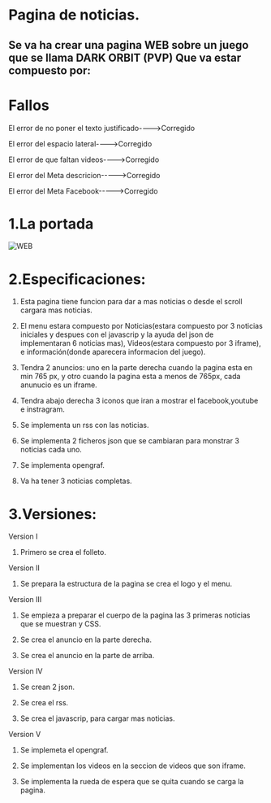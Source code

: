 # Pagina de noticias.
Se va ha crear una pagina WEB sobre un juego que se llama DARK ORBIT (PVP)
Que va estar compuesto por:
----------------------------------------------------------------------------------------------------------------------------------------

# Fallos
El error de no poner el texto justificado---->Corregido

El error del espacio lateral---->Corregido

El error de que faltan videos---->Corregido

El error del Meta descricion----->Corregido

El error del Meta Facebook----->Corregido

# 1.La portada 

![WEB](https://rawgit.com/SrCarlangas1/pagina-dark-orbit/master/img/adios.jpg)

# 2.Especificaciones:

  1. Esta pagina tiene funcion para dar a mas noticias o desde el scroll cargara mas noticias.

  2. El menu estara compuesto por Noticias(estara compuesto por 3 noticias iniciales y despues con el javascrip y la ayuda del json de            implementaran 6 noticias mas), Videos(estara compuesto por 3 iframe), e información(donde aparecera informacion del juego).
 
  3. Tendra 2 anuncios: uno en la parte derecha cuando la pagina esta en min 765 px, y otro cuando la pagina esta a menos de 765px, cada anunucio es un iframe.
  
  4. Tendra abajo derecha 3 iconos que iran a mostrar el facebook,youtube e instragram.
  
  5. Se implementa un rss con las noticias.
  
  6. Se implementa 2 ficheros json que se cambiaran para monstrar 3 noticias cada uno.
  
  7. Se implementa opengraf.
  
  8. Va ha tener 3 noticias completas.
  
  
  
# 3.Versiones:

  Version I
  
  1. Primero se crea el folleto.
  
  Version II
  
  1. Se prepara la estructura de la pagina se crea el logo y el menu.
  
  Version III
  
  1. Se empieza a preparar el cuerpo de la pagina las 3 primeras noticias que se muestran y CSS.
  
  2. Se crea el anuncio en la parte derecha.
  
  3. Se crea el anuncio en la parte de arriba.
  
  Version IV
  
  1. Se crean 2 json.
  
  2. Se crea el rss.
  
  3. Se crea el javascrip, para cargar mas noticias.
  
  Version V
  
  1. Se implemeta el opengraf.
  
  2. Se implementan los videos en la seccion de videos que son iframe.
  
  3. Se implementa la rueda de espera que se quita cuando se carga la pagina.
  
  
  

